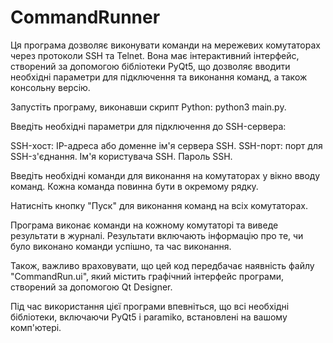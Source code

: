 # CommandRunner
Ця програма дозволяє виконувати команди на мережевих комутаторах через протоколи SSH та Telnet. Вона має інтерактивний інтерфейс, створений за допомогою бібліотеки PyQt5, що дозволяє вводити необхідні параметри для підключення та виконання команд, а також консольну версію.

Запустіть програму, виконавши скрипт Python: python3 main.py.

Введіть необхідні параметри для підключення до SSH-сервера:

SSH-хост: IP-адреса або доменне ім'я сервера SSH.
SSH-порт: порт для SSH-з'єднання.
Ім'я користувача SSH.
Пароль SSH.

Введіть необхідні команди для виконання на комутаторах у вікно вводу команд. Кожна команда повинна бути в окремому рядку.

Натисніть кнопку "Пуск" для виконання команд на всіх комутаторах.

Програма виконає команди на кожному комутаторі та виведе результати в журналі. Результати включають інформацію про те, чи було виконано команди успішно, та час виконання.

Також, важливо враховувати, що цей код передбачає наявність файлу "CommandRun.ui", який містить графічний інтерфейс програми, створений за допомогою Qt Designer.

Під час використання цієї програми впевніться, що всі необхідні бібліотеки, включаючи PyQt5 і paramiko, встановлені на вашому комп'ютері.

